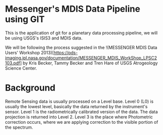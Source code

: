 # Messenger's MDIS Data Pipeline using GIT

This is the application of git for a planetary data processing pipeline, we will be using USGS's ISIS3 and MDIS data.

We will be following the process suggested in the !(MESSENGER MDIS Data Users' Workshop 2013)[https://pds-imaging.jpl.nasa.gov/documentation/MESSENGER_MDIS_WorkShop_LPSC2103.pdf] by Kris Becker, Tammy Becker and Tren Hare of USGS Atrogeology Science Center.

# Background

Remote Sensing data is usually processed on a Level base.  Level 0 (L0) is usually the lowest level, basically the data returned by the instrument's sensor.  Level 1 is the radiometrically calibrated version of the data. The data projection is returned into Level 2.  Level 3 is the place where Photometric correction occurs, where we are applying correction to the visible portion of the spectrum.  



